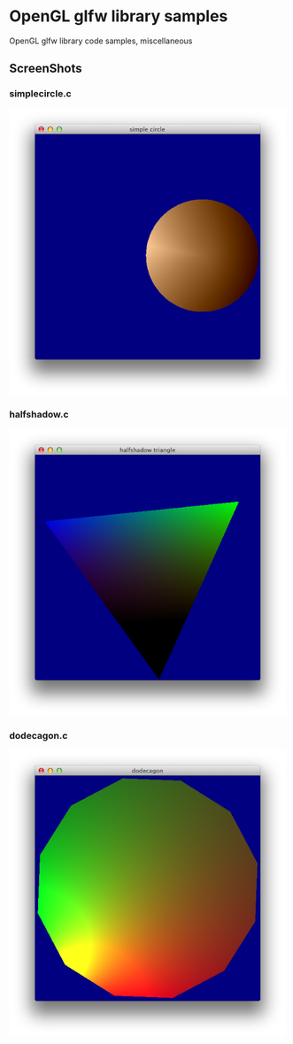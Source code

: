 # OpenGL glfw library samples

OpenGL glfw library code samples, miscellaneous

## ScreenShots

### simplecircle.c
<img src="./figures/simplecircle.png" Titie="halfshadow.c" width="500px">


### halfshadow.c
<img src="./figures/screenshot_halfshadow_triangle.png" Titie="halfshadow.c" width="500px">

### dodecagon.c
<img src="./figures/dodecagon.png" Titie="dodecagon.c" width="500px">

